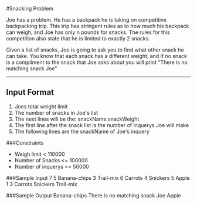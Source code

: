 #Snacking Problem

Joe has a problem. He has a backpack he is taking on competitive backpacking trip.
This trip has stringent rules as to how much his backpack can weigh, and Joe has 
only n  pounds for snacks. The rules for this competition also state that he is 
limited to exactly 2 snacks. 

Given a list of snacks, Joe is going to ask you to find what other snack he can take.
You know that each snack has a different weight, and if no snack is a compliment to
the snack that Joe asks about you will print "There is no matching snack Joe"

------------------------

## Input Format
1. Joes total weight limit
2. The number of snacks in Joe's list
3. The next lines will be the: snackName snackWeight
4. The first line after the snack list is the number of inquerys Joe will make
5. The following lines are the snackName of Joe's inquery

###Constraints

- Weigh limit < 110000
- Number of Snacks <= 100000
- Number of inquerys <= 50000

###Sample Input
	7
	5
	Banana-chips 3
	Trail-mix 6
	Carrots 4
	Snickers 5
	Apple 1
	3
	Carrots
	Snickers
	Trail-mix

###Sample Output
	Banana-chips
	There is no matching snack Joe
	Apple